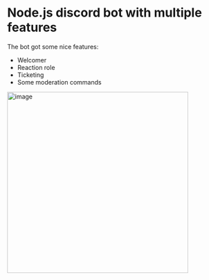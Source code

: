# Node.js discord bot with multiple features

The bot got some nice features:
- Welcomer
- Reaction role
- Ticketing
- Some moderation commands
  
<img width="418" alt="image" src="https://github.com/user-attachments/assets/b68c7277-8cb3-40e9-beb0-87a30c385be0" />
